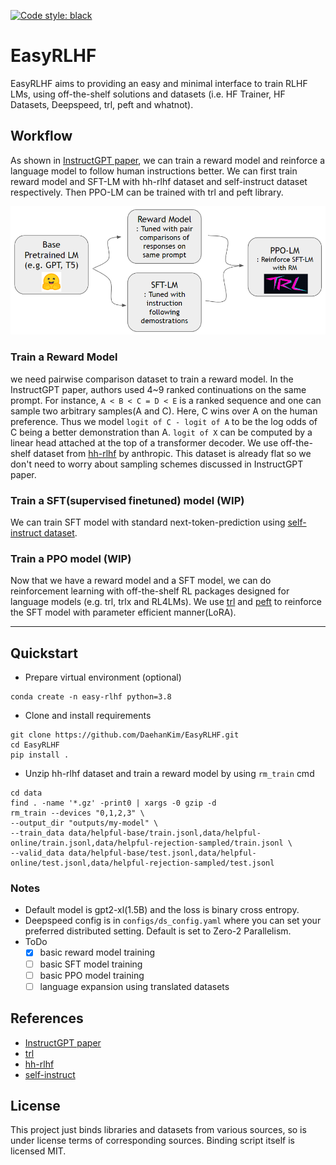 <a href="https://github.com/psf/black"><img alt="Code style: black" src="https://img.shields.io/badge/code%20style-black-000000.svg"></a>

# EasyRLHF
EasyRLHF aims to providing an easy and minimal interface to train RLHF LMs, using off-the-shelf solutions and datasets (i.e. HF Trainer, HF Datasets, Deepspeed, trl, peft and whatnot).

## Workflow
As shown in [InstructGPT paper](https://arxiv.org/abs/2203.02155), we can train a reward model and reinforce a language model to follow human instructions better. We can first train reward model and SFT-LM with hh-rlhf dataset and self-instruct dataset respectively. Then PPO-LM can be trained with trl and peft library.

![workflow](assets/workflow.PNG)



### Train a Reward Model

we need pairwise comparison dataset to train a reward model. In the InstructGPT paper, authors used 4~9 ranked continuations on the same prompt. For instance, `A < B < C = D < E` is a ranked sequence and one can sample two arbitrary samples(A and C). Here, C wins over A on the human preference. Thus we model `logit of C - logit of A` to be the log odds of C being a better demonstration than A. `logit of X` can be computed by a linear head attached at the top of a transformer decoder. We use off-the-shelf dataset from [hh-rlhf](https://github.com/anthropics/hh-rlhf) by anthropic. This dataset is already flat so we don't need to worry about sampling schemes discussed in InstructGPT paper.

### Train a SFT(supervised finetuned) model (WIP)

We can train SFT model with standard next-token-prediction using [self-instruct dataset](https://github.com/yizhongw/self-instruct/tree/main/data). 

### Train a PPO model (WIP)

Now that we have a reward model and a SFT model, we can do reinforcement learning with off-the-shelf RL packages designed for language models (e.g. trl, trlx and RL4LMs). We use [trl](https://github.com/lvwerra/trl) and [peft](https://github.com/huggingface/peft) to reinforce the SFT model with parameter efficient manner(LoRA). 

----

## Quickstart

- Prepare virtual environment (optional)

```
conda create -n easy-rlhf python=3.8
```

- Clone and install requirements

```
git clone https://github.com/DaehanKim/EasyRLHF.git
cd EasyRLHF
pip install .
```

- Unzip hh-rlhf dataset and train a reward model by using `rm_train` cmd

```
cd data
find . -name '*.gz' -print0 | xargs -0 gzip -d
rm_train --devices "0,1,2,3" \
--output_dir "outputs/my-model" \
--train_data data/helpful-base/train.jsonl,data/helpful-online/train.jsonl,data/helpful-rejection-sampled/train.jsonl \
--valid_data data/helpful-base/test.jsonl,data/helpful-online/test.jsonl,data/helpful-rejection-sampled/test.jsonl
```

### Notes
- Default model is gpt2-xl(1.5B) and the loss is binary cross entropy.
- Deepspeed config is in `configs/ds_config.yaml` where you can set your preferred distributed setting. Default is set to Zero-2 Parallelism.
- ToDo
  - [x] basic reward model training
  - [ ] basic SFT model training
  - [ ] basic PPO model training
  - [ ] language expansion using translated datasets

## References
- [InstructGPT paper](https://arxiv.org/abs/2203.02155)
- [trl](https://github.com/lvwerra/trl)
- [hh-rlhf](https://github.com/anthropics/hh-rlhf)
- [self-instruct](https://github.com/yizhongw/self-instruct/tree/main/data)

## License

This project just binds libraries and datasets from various sources, so is under license terms of corresponding sources. 
Binding script itself is licensed MIT.